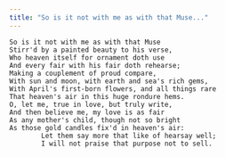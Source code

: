 ```yaml
---
title: "So is it not with me as with that Muse..."
---
```


	So is it not with me as with that Muse
	Stirr'd by a painted beauty to his verse,
	Who heaven itself for ornament doth use
	And every fair with his fair doth rehearse;
	Making a couplement of proud compare,
	With sun and moon, with earth and sea's rich gems,
	With April's first-born flowers, and all things rare
	That heaven's air in this huge rondure hems.
	O, let me, true in love, but truly write,
	And then believe me, my love is as fair
	As any mother's child, though not so bright
	As those gold candles fix'd in heaven's air:
			Let them say more that like of hearsay well;
			I will not praise that purpose not to sell.

